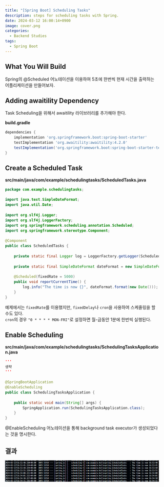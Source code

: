 ```yaml
---
title: "[Spring Boot] Scheduling Tasks"
description: steps for scheduling tasks with Spring.
date: 2024-03-12 16:00:14+0900
image: cover.png
categories:
  - Backend Studies
tags:
  - Spring Boot
---
```


## What You Will Build

Spring의 @Scheduled 어노테이션을 이용하여 5초에 한번씩 현재 시간을 출력하는 어플리케이션을 만들어보자.

## Adding awaitility Dependency

Task Scheduling을 위해서 awaitility 라이브러리를 추가해야 한다.

**build.gradle**

```build.gradle
dependencies {
	implementation 'org.springframework.boot:spring-boot-starter'
	testImplementation 'org.awaitility:awaitility:4.2.0'
	testImplementation('org.springframework.boot:spring-boot-starter-test')
}
```

## Create a Scheduled Task

**src/main/java/com/example/schedulingtasks/ScheduledTasks.java**

```Java
package com.example.schedulingtasks;

import java.text.SimpleDateFormat;
import java.util.Date;

import org.slf4j.Logger;
import org.slf4j.LoggerFactory;
import org.springframework.scheduling.annotation.Scheduled;
import org.springframework.stereotype.Component;

@Component
public class ScheduledTasks {

	private static final Logger log = LoggerFactory.getLogger(ScheduledTasks.class);

	private static final SimpleDateFormat dateFormat = new SimpleDateFormat("HH:mm:ss");

	@Scheduled(fixedRate = 5000)
	public void reportCurrentTime() {
		log.info("The time is now {}", dateFormat.format(new Date()));
	}
}
```

예제에서는 `fixedRate`를 이용했지만, `fixedDelay`나 `cron`을 사용하여 스케줄링을 할 수도 있다.  
`cron`의 경우 `"0 * * * * MON-FRI"`로 설정하면 월-금동안 1분에 한번씩 실행된다.

## Enable Scheduling

**src/main/java/com/example/schedulingtasks/SchedulingTasksApplication.java**

```Java
'''
생략
'''

@SpringBootApplication
@EnableScheduling
public class SchedulingTasksApplication {

	public static void main(String[] args) {
		SpringApplication.run(SchedulingTasksApplication.class);
	}
}
```

@EnableScheduling 어노테이션을 통해 background task executor가 생성되었다는 것을 명시한다.

## 결과

![실행 화면](image.png)
